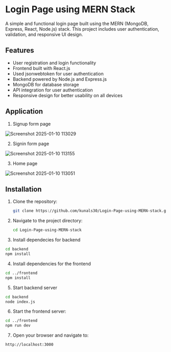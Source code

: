 # Login Page using MERN Stack

A simple and functional login page built using the MERN (MongoDB, Express, React, Node.js) stack. This project includes user authentication, validation, and responsive UI design.

## Features

- User registration and login functionality
- Frontend built with React.js
- Used jsonwebtoken for user authentication
- Backend powered by Node.js and Express.js
- MongoDB for database storage
- API integration for user authentication
- Responsive design for better usability on all devices

## Application
1. Signup form page

![Screenshot 2025-01-10 113029](https://github.com/user-attachments/assets/f209055f-26d3-499f-b27c-272f1274fcba)

2. Signin form page

![Screenshot 2025-01-10 113155](https://github.com/user-attachments/assets/77d448a8-c4ab-4975-a843-426783468601)

3. Home page

![Screenshot 2025-01-10 113051](https://github.com/user-attachments/assets/2ed414dd-b0cd-456b-84a7-49866991e2f8)


## Installation

1. Clone the repository:
   ```bash
   git clone https://github.com/kunals30/Login-Page-using-MERN-stack.git
2. Navigate to the project directory:
   ```bash
   cd Login-Page-using-MERN-stack
3. Install dependecies for backend
```bash
cd backend
npm install
```
4. Install dependencies for the frontend
```bash
cd ../frontend
npm install
```
5. Start backend server
```bash
cd backend
node index.js
```
6. Start the frontend server:
```bash
cd ../frontend
npm run dev
```
7. Open your browser and navigate to:
```bash
http://localhost:3000
```



